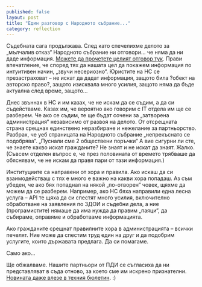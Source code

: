 ```yaml
---
published: false
layout: post
title: "Един разговор с Народното събрание..."
category: reflection
---
```


Съдебната сага продължава. След като спечелихме делото за „мълчалив отказ“ Народното събрание ни отговори... че няма да ни даде информация. [Можете да прочетете целият отговор тук](https://drive.google.com/file/d/0B-pu6BIz-EFcelRMMVFNY3cyV0U/view?usp=sharing). Прави впечатление, че според тях да нашата цел да покажем информация по интуитивен начин, „звучи несериозно“. Юристите на НС се презастраховат – не искат да дадат информация, защото била ?обект на авторско право?, защото изисквала много усилия, защото няма да бъде актуална след време, защото... 

Днес звъннах в НС и им казах, че не искам да се съдим, а да си съдействаме.  Казах им, че вероятно ако говорим с IT отдела им ще се разберем. Че ако се съдим, те ще бъдат сочени за „затворена администрация“ независимо от развоя на делото. От отсрещната страна срещнах единствено неразбиране и нежелание за партньорство. Разбрах, че уеб страницата на Народното събрание „непрекъснато се подобрява“. „Пуснали сме 2 обществени поръчки“ А вие сигурни ли сте, че знаете какво искат гражданите? Не знаят и не искат да знаят. Жалко. (Съвсем отделен въпрос е, че през половината от времето трябваше да обяснявам, че не искам да правя пари от тази информация.)

Институциите са направени от хора и правила. Ако искаш да си взаимодействаш с тях е много е важно на какви хора попадаш. Аз съм убеден, че ако бях попаднал на някой „по-отворен“ човек, щяхме да можем да се разберем. Например, ако НС бяха направили една лесна услуга – API те щяха да си спестят много усилия, включително обработване на заявления по ЗДОИ и съдебни дела, а ние (програмистите) нямаше да има нужда да правим „паяци“, да събираме, оправяме и обработваме информацията.

Ако гражданите срещнат правилните хора в администрацията – всички печелят. Ние може да спестим труд един на друг и да подобрим услугите, които държавата предлага. Да си помагаме.

Само ако...

Ще обжалваме. Нашите партньори от ПДИ се съгласиха да ни представляват в съда отново, за което сме им искрено признателни. [Новината даже влезе в техния бюлетин](http://www.aip-bg.org/publications/%D0%91%D1%8E%D0%BB%D0%B5%D1%82%D0%B8%D0%BD/%D0%9E%D1%82%D0%B2%D0%BE%D1%80%D0%B5%D0%BD%D0%B8_%D0%B4%D0%B0%D0%BD%D0%BD%D0%B8_%D0%95_%D1%83%D0%BF%D1%80%D0%B0%D0%B2%D0%BB%D0%B5%D0%BD%D0%B8%D0%B5_%D0%B8_%D0%B3%D1%80%D0%B0%D0%B6%D0%B4%D0%B0%D0%BD%D1%81%D0%BA%D0%BE_%D1%83%D1%87%D0%B0%D1%81%D1%82%D0%B8%D0%B5/105707/1000895051/). :)
